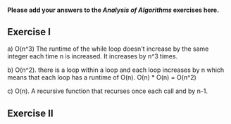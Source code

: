 #### Please add your answers to the ***Analysis of  Algorithms*** exercises here.

## Exercise I

a)
O(n^3) The runtime of the while loop doesn't increase by the same integer each time n is increased. It increases by n^3 times.

b)
O(n^2). there is a loop within a loop and each loop increases by n which means that each loop has a runtime of O(n). O(n) * O(n) = O(n^2)

c)
O(n). A recursive function that recurses once each call and by n-1.

## Exercise II


